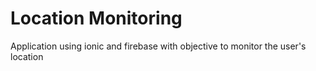 # Location Monitoring
Application using ionic and firebase with objective to monitor the user's location

